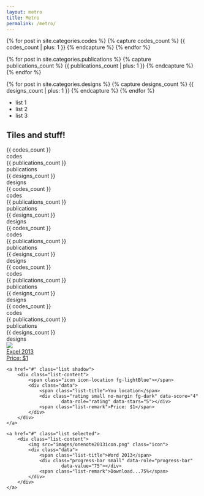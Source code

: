 ```yaml
---
layout: metro
title: Metro
permalink: /metro/
---
```


{% for post in site.categories.codes %}
   {% capture codes_count %} {{ codes_count | plus: 1 }} {% endcapture %}
{% endfor %}

{% for post in site.categories.publications %}
   {% capture publications_count %} {{ publications_count | plus: 1 }} {% endcapture %}
{% endfor %}

{% for post in site.categories.designs %}
   {% capture designs_count %} {{ designs_count | plus: 1 }} {% endcapture %}
{% endfor %}

- list 1
- list 2
- list 3

## Tiles and stuff!

<div class="container">
<div class="grid">
<div class="row">

<div class="tile bg-black">
    <div class="brand">
        <div class="badge bg-red">{{ codes_count }}</div>
		<div class="tile-status">
        	<span class="name">codes</span>
    	</div>
    </div>
</div>

<div class="tile bg-black">
    <div class="brand">
        <div class="badge bg-red">{{ publications_count }}</div>
		<div class="tile-status">
        	<span class="name">publications</span>
    	</div>
    </div>
</div>

<div class="tile bg-black">
    <div class="brand">
        <div class="badge bg-red">{{ designs_count }}</div>
		<div class="tile-status">
        	<span class="name">designs</span>
    	</div>
    </div>
</div>

<!-- STOP HERE -->

<div class="tile bg-black">
    <div class="brand">
        <div class="badge bg-red">{{ codes_count }}</div>
		<div class="tile-status">
        	<span class="name">codes</span>
    	</div>
    </div>
</div>

<div class="tile bg-black">
    <div class="brand">
        <div class="badge bg-red">{{ publications_count }}</div>
		<div class="tile-status">
        	<span class="name">publications</span>
    	</div>
    </div>
</div>

<div class="tile bg-black">
    <div class="brand">
        <div class="badge bg-red">{{ designs_count }}</div>
		<div class="tile-status">
        	<span class="name">designs</span>
    	</div>
    </div>
</div>

<div class="tile bg-black">
    <div class="brand">
        <div class="badge bg-red">{{ codes_count }}</div>
		<div class="tile-status">
        	<span class="name">codes</span>
    	</div>
    </div>
</div>

<div class="tile bg-black">
    <div class="brand">
        <div class="badge bg-red">{{ publications_count }}</div>
		<div class="tile-status">
        	<span class="name">publications</span>
    	</div>
    </div>
</div>

<div class="tile bg-black">
    <div class="brand">
        <div class="badge bg-red">{{ designs_count }}</div>
		<div class="tile-status">
        	<span class="name">designs</span>
    	</div>
    </div>
</div>

<div class="tile bg-black">
    <div class="brand">
        <div class="badge bg-red">{{ codes_count }}</div>
		<div class="tile-status">
        	<span class="name">codes</span>
    	</div>
    </div>
</div>

<div class="tile bg-black">
    <div class="brand">
        <div class="badge bg-red">{{ publications_count }}</div>
		<div class="tile-status">
        	<span class="name">publications</span>
    	</div>
    </div>
</div>

<div class="tile bg-black">
    <div class="brand">
        <div class="badge bg-red">{{ designs_count }}</div>
		<div class="tile-status">
        	<span class="name">designs</span>
    	</div>
    </div>
</div>

<div class="tile bg-black">
    <div class="brand">
        <div class="badge bg-red">{{ codes_count }}</div>
		<div class="tile-status">
        	<span class="name">codes</span>
    	</div>
    </div>
</div>

<div class="tile bg-black">
    <div class="brand">
        <div class="badge bg-red">{{ publications_count }}</div>
		<div class="tile-status">
        	<span class="name">publications</span>
    	</div>
    </div>
</div>

<div class="tile bg-black">
    <div class="brand">
        <div class="badge bg-red">{{ designs_count }}</div>
		<div class="tile-status">
        	<span class="name">designs</span>
    	</div>
    </div>
</div>

</div>

<div class="row">

<div class="listview">
    <a href="#" class="list">
        <div class="list-content">
            <img src="images/excel2013icon.png" class="icon">
            <div class="data">
                <span class="list-title">Excel 2013</span>
                <div class="rating small no-margin" data-role="rating"
                        data-stars="5"></div>
                <span class="list-remark">Price: $1</span>
            </div>
        </div>
    </a>
 
    <a href="#" class="list shadow">
        <div class="list-content">
            <span class="icon icon-location fg-lightBlue"></span>
            <div class="data">
                <span class="list-title">You location</span>
                <div class="rating small no-margin fg-dark" data-score="4"
                        data-role="rating" data-stars="5"></div>
                <span class="list-remark">Price: $1</span>
            </div>
        </div>
    </a>
 
    <a href="#" class="list selected">
        <div class="list-content">
            <img src="images/onenote2013icon.png" class="icon">
            <div class="data">
                <span class="list-title">Word 2013</span>
                <div class="progress-bar small" data-role="progress-bar"
                        data-value="75"></div>
                <span class="list-remark">Download...75%</span>
            </div>
        </div>
    </a>
</div>

</div>
</div>
</div>